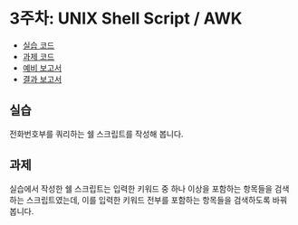 # 3주차: UNIX Shell Script / AWK

- [실습 코드](lab)
- [과제 코드](homework)
- [예비 보고서](paper/unix-1-pre.pdf)
- [결과 보고서](paper/unix-1-post.pdf)

## 실습

전화번호부를 쿼리하는 쉘 스크립트를 작성해 봅니다.

## 과제

실습에서 작성한 쉘 스크립트는 입력한 키워드 중 하나 이상을 포함하는 항목들을 검색하는 스크립트였는데, 이를 입력한 키워드 전부를 포함하는 항목들을 검색하도록 바꿔 봅니다.